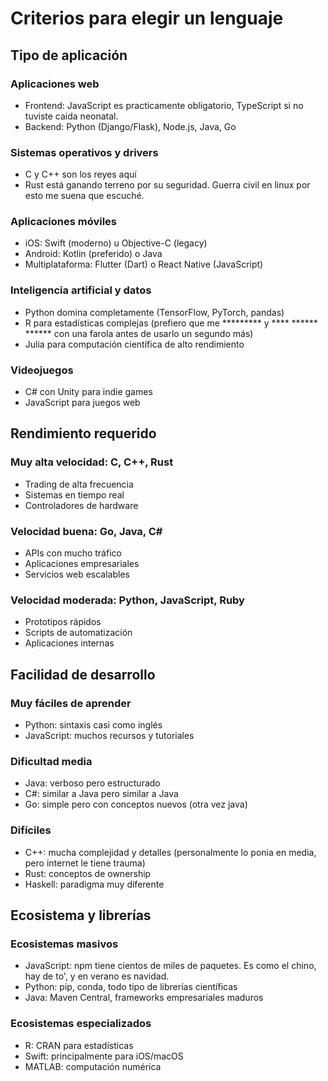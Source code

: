 
# Criterios para elegir un lenguaje

## Tipo de aplicación

### **Aplicaciones web**
- Frontend: JavaScript es practicamente obligatorio, TypeScript si no tuviste caida neonatal.
- Backend: Python (Django/Flask), Node.js, Java, Go

### **Sistemas operativos y drivers**
- C y C++ son los reyes aquí
- Rust está ganando terreno por su seguridad. Guerra civil en linux por esto me suena que escuché.

### **Aplicaciones móviles**
- iOS: Swift (moderno) u Objective-C (legacy)  
- Android: Kotlin (preferido) o Java
- Multiplataforma: Flutter (Dart) o React Native (JavaScript)

### **Inteligencia artificial y datos**
- Python domina completamente (TensorFlow, PyTorch, pandas)
- R para estadísticas complejas (prefiero que me ********* y **** ****** ****** con una farola antes de usarlo un segundo más)
- Julia para computación científica de alto rendimiento

### **Videojuegos**
- C# con Unity para indie games
- JavaScript para juegos web

## Rendimiento requerido

### **Muy alta velocidad**: C, C++, Rust
- Trading de alta frecuencia
- Sistemas en tiempo real
- Controladores de hardware

### **Velocidad buena**: Go, Java, C#
- APIs con mucho tráfico  
- Aplicaciones empresariales
- Servicios web escalables

### **Velocidad moderada**: Python, JavaScript, Ruby
- Prototipos rápidos
- Scripts de automatización
- Aplicaciones internas

## Facilidad de desarrollo

### **Muy fáciles de aprender**
- Python: sintaxis casi como inglés
- JavaScript: muchos recursos y tutoriales

### **Dificultad media**
- Java: verboso pero estructurado
- C#: similar a Java pero similar a Java
- Go: simple pero con conceptos nuevos (otra vez java)

### **Difíciles**
- C++: mucha complejidad y detalles (personalmente lo ponia en media, pero internet le tiene trauma)
- Rust: conceptos de ownership
- Haskell: paradigma muy diferente

## Ecosistema y librerías

### **Ecosistemas masivos**
- JavaScript: npm tiene cientos de miles de paquetes. Es como el chino, hay de to', y en verano es navidad.
- Python: pip, conda, todo tipo de librerías científicas
- Java: Maven Central, frameworks empresariales maduros

### **Ecosistemas especializados**
- R: CRAN para estadísticas
- Swift: principalmente para iOS/macOS
- MATLAB: computación numérica
